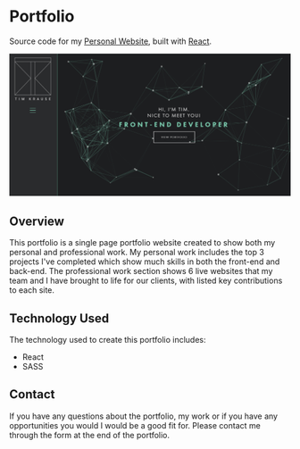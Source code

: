 # Portfolio

Source code for my [Personal Website](https://timkrause.dev/), built with [React](https://reactjs.org/).

<img width="600" alt="Screen Shot 2022-02-01 at 11 41 48 AM" src="./src/images/portfolio_home.PNG">

## Overview

This portfolio is a single page portfolio website created to show both my personal and professional work. My personal work includes the top 3 projects I've completed which show much skills in both the front-end and back-end. The professional work section shows 6 live websites that my team and I have brought to life for our clients, with listed key contributions to each site.

## Technology Used
The technology used to create this portfolio includes:

- React
- SASS

## Contact
If you have any questions about the portfolio, my work or if you have any opportunities you would I would be a good fit for. Please contact me through the form at the end of the portfolio.